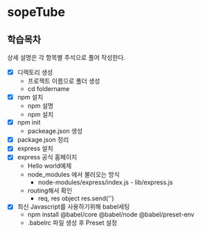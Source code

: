 # sopeTube

## 학습목차
상세 설명은 각 항목별 주석으로 풀어 작성한다.

- [x] 디렉토리 생성 
    - 프로젝트 이름으로 폴더 생성
    - cd foldername
- [x] npm 설치
    - npm 설명
    - npm 설치
- [x] npm init
    - packeage.json 생성
- [x] package.json 정리
- [x] express 설치
- [x] express 공식 홈페이지 
    - Hello world예제
    - node_modules 에서 불러오는 방식
      - node-modules/express/index.js - lib/express.js
    - routing해서 확인
      - req, res object res.send('')
- [x] 최신 Javascript를 사용하기위해 babel세팅
    - npm install @babel/core @babel/node @babel/preset-env
    - .babelrc 파일 생성 후 Preset 설정